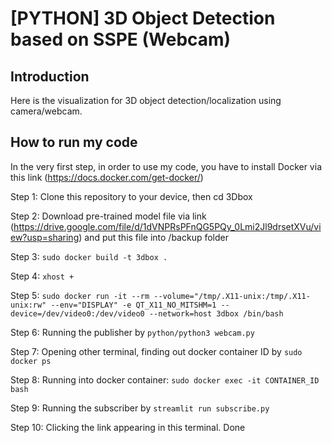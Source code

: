 # [PYTHON] 3D Object Detection based on SSPE (Webcam)

## Introduction

Here is the visualization for 3D object detection/localization using camera/webcam.

## How to run my code
In the very first step, in order to use my code, you have to install Docker via this link (https://docs.docker.com/get-docker/)

Step 1: Clone this repository to your device, then cd 3Dbox

Step 2: Download pre-trained model file via link (https://drive.google.com/file/d/1dVNPRsPFnQG5PQy_0Lmi2Jl9drsetXVu/view?usp=sharing) and put this file into /backup folder

Step 3: `sudo docker build -t 3dbox .`

Step 4: `xhost +`

Step 5: `sudo docker run -it --rm --volume="/tmp/.X11-unix:/tmp/.X11-unix:rw" --env="DISPLAY" -e QT_X11_NO_MITSHM=1 --device=/dev/video0:/dev/video0 --network=host 3dbox /bin/bash`   

Step 6: Running the publisher by `python/python3 webcam.py`

Step 7: Opening other terminal, finding out docker container ID by `sudo docker ps`

Step 8: Running into docker container: `sudo docker exec -it CONTAINER_ID bash`

Step 9: Running the subscriber by `streamlit run subscribe.py`

Step 10: Clicking the link appearing in this terminal. Done
